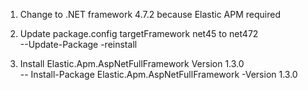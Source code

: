 ﻿1. Change to .NET framework 4.7.2 because Elastic APM required<br>
2. Update package.config targetFramework net45 to net472<br>
--Update-Package -reinstall

3. Install Elastic.Apm.AspNetFullFramework Version 1.3.0<br>
-- Install-Package Elastic.Apm.AspNetFullFramework -Version 1.3.0